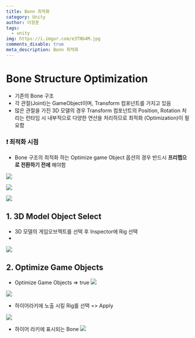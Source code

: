 ```yaml
---
title: Bonn 최적화
category: Unity
author: 이정훈
tags:
  - unity
img: https://i.imgur.com/e3TNb4M.jpg
comments_disable: true
meta_description: Bonn 최적화
---
```


# Bone Structure Optimization

- 기존의 Bone 구조 
- 각 관절(Joint)는 GameObject이며, Transform 컴포넌트를 가지고 있음
- 많은 관절을 가진 3D 모델의 경우 Transform 컴포넌트의 Position, Rotation 처리는 런타임 시 내부적으로 다양한 연산을 처리하므로 최적화 (Optimization)이 필요함

### ❗️ 최적화 시점
- Bone 구조의 최적화 하는 Optimize game Object 옵션의 경우 반드시 **프리팹으로 전환하기 전에** 해야함

![](https://i.imgur.com/kYOb4tk.jpg)

![](https://i.imgur.com/GSt3poi.jpg)

![](https://i.imgur.com/D00DyGE.jpg)

## 1. 3D Model Object Select 
- 3D 모델의 게임오브젝트를 선택 후 Inspector에 Rig 선택
- 
![](https://i.imgur.com/AwfHRg2.jpg)

## 2. Optimize Game Objects 
- Optimize Game Objects  => true
![](https://i.imgur.com/XLYtDOu.jpg)

![](https://i.imgur.com/e3TNb4M.jpg)

- 하이어라키에 노출 시킬 Rig를 선택 => Apply

![](https://i.imgur.com/wNZu3Bs.jpg)

- 하이어 라키에 표시되는 Bone 
![](https://i.imgur.com/RGLWQFM.jpg)
